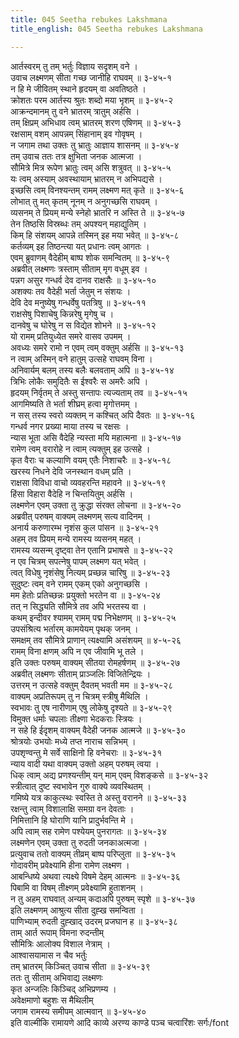 ```yaml
---
title: 045 Seetha rebukes Lakshmana
title_english: 045 Seetha rebukes Lakshmana

---
```

<div class="audioEmbed"  caption="श्रीराम-हरिसीताराममूर्ति-घनपाठिभ्यां वचनम्" src="https://archive.org/download/Ramayana-recitation-Sriram-harisItArAmamUrti-Ghanapaati-v2/Kanda_3/Kanda_3_ARK-045-Sitaa_Durvachanath_Lakshamana_Nirgamanam.mp3"></div>

आर्तस्वरम् तु तम् भर्तुः विज्ञाय सदृशम् वने ।  
उवाच लक्ष्मणम् सीता गच्छ जानीहि राघवम् ॥ ३-४५-१  
न हि मे जीवितम् स्थाने हृदयम् वा अवतिष्ठते ।  
क्रोशतः परम आर्तस्य श्रुतः शब्दो मया भृशम् ॥ ३-४५-२  
आक्रन्दमानम् तु वने भ्रातरम् त्रातुम् अर्हसि ।  
तम् क्षिप्रम् अभिधाव त्वम् भ्रातरम् शरण एषिणम् ॥ ३-४५-३  
रक्षसाम् वशम् आपन्नम् सिंहानाम् इव गोवृषम् ।  
न जगाम तथा उक्तः तु भ्रातुः आज्ञाय शासनम् ॥ ३-४५-४  
तम् उवाच ततः तत्र क्षुभिता जनक आत्मजा ।  
सौमित्रे मित्र रूपेण भ्रातुः त्वम् असि शत्रुवत् ॥ ३-४५-५  
यः त्वम् अस्याम् अवस्थायाम् भ्रातरम् न अभिपद्यसे ।  
इच्छसि त्वम् विनश्यन्तम् रामम् लक्ष्मण मत् कृते ॥ ३-४५-६  
लोभात् तु मत् कृतम् नूनम् न अनुगच्छसि राघवम् ।  
व्यसनम् ते प्रियम् मन्ये स्नेहो भ्रातरि न अस्ति ते ॥ ३-४५-७  
तेन तिष्ठसि विस्रब्धः तम् अपश्यन् महाद्युतिम् ।  
किम् हि संशयम् आपन्ने तस्मिन् इह मया भवेत् ॥ ३-४५-८  
कर्तव्यम् इह तिष्ठन्त्या यत् प्रधानः त्वम् आगतः ।  
एवम् ब्रुवाणम् वैदेहीम् बाष्प शोक समन्वितम् ॥ ३-४५-९  
अब्रवीत् लक्ष्मणः त्रस्ताम् सीताम् मृग वधूम् इव ।  
पन्नग असुर गन्धर्व देव दानव राक्षसैः ॥ ३-४५-१०  
अशक्यः तव वैदेही भर्ता जेतुम् न संशयः ।  
देवि देव मनुष्येषु गन्धर्वेषु पतत्रिषु ॥ ३-४५-११  
राक्षसेषु पिशाचेषु किन्नरेषु मृगेषु च ।  
दानवेषु च घोरेषु न स विद्येत शोभने ॥ ३-४५-१२  
यो रामम् प्रतियुध्येत समरे वासव उपमम् ।  
अवध्यः समरे रामो न एवम् त्वम् वक्तुम् अर्हसि ॥ ३-४५-१३  
न त्वाम् अस्मिन् वने हातुम् उत्सहे राघवम् विना ।  
अनिवार्यम् बलम् तस्य बलैः बलवताम् अपि ॥ ३-४५-१४  
त्रिभिः लोकैः समुदितैः स ईश्वरैः स अमरैः अपि ।  
हृदयम् निर्वृतम् ते अस्तु सन्तापः त्यज्यताम् तव ॥ ३-४५-१५  
आगमिष्यति ते भर्ता शीघ्रम् हत्वा मृगोत्तमम् ।  
न सस् तस्य स्वरो व्यक्तम् न कश्चित् अपि दैवतः ॥ ३-४५-१६  
गन्धर्व नगर प्रख्या माया तस्य च रक्षसः ।  
न्यास भूता असि वैदेहि न्यस्ता मयि महात्मना ॥ ३-४५-१७  
रामेण त्वम् वरारोहे न त्वाम् त्यक्तुम् इह उत्सहे ।  
कृत वैराः च कल्याणि वयम् एतैः निशाचरैः ॥ ३-४५-१८  
खरस्य निधने देवि जनस्थान वधम् प्रति ।  
राक्षसा विविधा वाचो व्यवहरन्ति महावने ॥ ३-४५-१९  
हिंसा विहारा वैदेहि न चिन्तयितुम् अर्हसि ।  
लक्ष्मणेन एवम् उक्ता तु क्रुद्धा संरक्त लोचना ॥ ३-४५-२०  
अब्रवीत् परुषम् वाक्यम् लक्ष्मणम् सत्य वादिनम् ।  
अनार्य करुणारम्भ नृशंस कुल पांसन ॥ ३-४५-२१  
अहम् तव प्रियम् मन्ये रामस्य व्यसनम् महत् ।  
रामस्य व्यसन्म् दृष्ट्वा तेन एतानि प्रभाषसे ॥ ३-४५-२२  
न एव चित्रम् सपत्नेषु पापम् लक्ष्मण यत् भवेत् ।  
त्वत् विधेषु नृशंसेषु नित्यम् प्रच्छन्न चारिषु ॥ ३-४५-२३  
सुदुष्टः त्वम् वने रामम् एकम् एको अनुगच्छसि ।  
मम हेतोः प्रतिच्छन्नः प्रयुक्तो भरतेन वा ॥ ३-४५-२४  
तत् न सिद्ध्यति सौमित्रे तव अपि भरतस्य वा ।  
कथम् इन्दीवर श्यामम् रामम् पद्म निभेक्षणम् ॥ ३-४५-२५  
उपसंश्रित्य भर्तारम् कामयेयम् पृथक् जनम् ।  
समक्षम् तव सौमित्रे प्राणान् त्यक्ष्यामि असंशयम् ॥ ४-५-२६  
रामम् विना क्षणम् अपि न एव जीवामि भू तले ।  
इति उक्तः परुषम् वाक्यम् सीतया रोमहर्षणम् ॥ ३-४५-२७  
अब्रवीत् लक्ष्मणः सीताम् प्राञ्जलिः विजितेन्द्रियः ।  
उत्तरम् न उत्सहे वक्तुम् दैवतम् भवती मम ॥ ३-४५-२८  
वाक्यम् अप्रतिरूपम् तु न चित्रम् स्त्रीषु मैथिलि ।  
स्वभावः तु एष नारीणाम् एषु लोकेषु दृश्यते ॥ ३-४५-२९  
विमुक्त धर्माः चपलाः तीक्ष्णा भेदकराः स्त्रियः ।  
न सहे हि ईदृशम् वाक्यम् वैदेही जनक आत्मजे ॥ ३-४५-३०  
श्रोत्रयोः उभयोः मध्ये तप्त नाराच सन्निभम् ।  
उपशृण्वन्तु मे सर्वे साक्षिनो हि वनेचराः ॥ ३-४५-३१  
न्याय वादी यथा वाक्यम् उक्तो अहम् परुषम् त्वया ।  
धिक् त्वाम् अद्य प्रणश्यन्तीम् यन् माम् एवम् विशङ्कसे ॥ ३-४५-३२  
स्त्रीत्वात् दुष्ट स्वभावेन गुरु वाक्ये व्यवस्थितम् ।  
गमिष्ये यत्र काकुत्स्थः स्वस्ति ते अस्तु वरानने ॥ ३-४५-३३  
रक्षन्तु त्वाम् विशालाक्षि समग्रा वन देवताः ।  
निमित्तानि हि घोराणि यानि प्रादुर्भवन्ति मे ।  
अपि त्वाम् सह रामेण पश्येयम् पुनरागतः ॥ ३-४५-३४  
लक्ष्मणेन एवम् उक्ता तु रुदती जनकाअत्मजा ।  
प्रत्युवाच ततो वाक्यम् तीव्रम् बाष्प परिप्लुता ॥ ३-४५-३५  
गोदावरीम् प्रवेक्ष्यामि हीना रामेण लक्ष्मण ।  
आबन्धिष्ये अथवा त्यक्ष्ये विषमे देहम् आत्मनः ॥ ३-४५-३६  
पिबामि वा विषम् तीक्ष्णम् प्रवेक्ष्यामि हुताशनम् ।  
न तु अहम् राघवात् अन्यम् कदाअपि पुरुषम् स्पृशे ॥ ३-४५-३७  
इति लक्ष्मणम् आश्रुत्य सीता दुह्ख समन्विता ।  
पाणिभ्याम् रुदती दुह्खाद् उदरम् प्रजघान ह ॥ ३-४५-३८  
ताम् आर्त रूपाम् विमना रुदन्तीम्  
सौमित्रिः आलोक्य विशाल नेत्राम् ।  
आश्वासयामास न चैव भर्तुः  
तम् भ्रातरम् किञ्चित् उवाच सीता ॥ ३-४५-३९  
ततः तु सीताम् अभिवाद्य लक्ष्मणः  
कृत अन्जलिः किञ्चिद् अभिप्रणम्य ।  
अवेक्षमाणो बहुशः स मैथिलीम्  
जगाम रामस्य समीपम् आत्मवान् ॥ ३-४५-४०  
इति वाल्मीकि रामायणे आदि काव्ये अरण्य काण्डे पञ्च चत्वारिंशः सर्गः/font